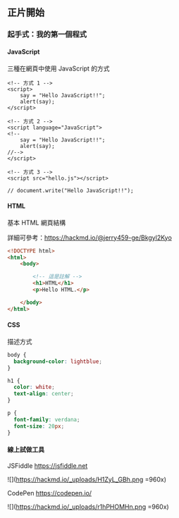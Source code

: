 
## 正片開始

### 起手式：我的第一個程式

#### JavaScript

<!-- use strict -->

三種在網頁中使用 JavaScript 的方式

```htmlmixed
<!-- 方式 1 -->
<script>
    say = "Hello JavaScript!!";
    alert(say);
</script>

<!-- 方式 2 -->
<script language="JavaScript">
<!--
    say = "Hello JavaScript!!";
    alert(say);
//-->
</script>

<!-- 方式 3 -->
<script src="hello.js"></script>

// document.write("Hello JavaScript!!");
```

#### HTML

基本 HTML 網頁結構

詳細可參考：https://hackmd.io/@jerry459-ge/Bkgyl2Kyo

```html
<!DOCTYPE html>
<html>
    <body>

        <!-- 這是註解 -->
        <h1>HTML</h1>
        <p>Hello HTML.</p>

    </body>
</html>
```

#### CSS

描述方式

```css
body {
  background-color: lightblue;
}

h1 {
  color: white;
  text-align: center;
}

p {
  font-family: verdana;
  font-size: 20px;
}
```

#### 線上試做工具

JSFiddle https://jsfiddle.net

![](https://hackmd.io/_uploads/H1ZyL_GBh.png =960x)

CodePen https://codepen.io/

![](https://hackmd.io/_uploads/r1hPHOMHn.png =960x)
